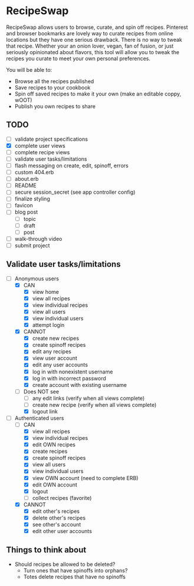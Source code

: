 # RecipeSwap

RecipeSwap allows users to browse, curate, and spin off recipes. Pinterest and browser bookmarks are lovely way to curate recipes from online locations but they have one serious drawback. There is no way to tweak that recipe. Whether your an onion lover, vegan, fan of fusion, or just seriously opinionated about flavors, this tool will allow you to tweak the recipes you curate to meet your own personal preferences.

You will be able to:

- Browse all the recipes published
- Save recipes to your cookbook
- Spin off saved recipes to make it your own (make an editable coppy, wOOT)
- Publish you own recipes to share

## TODO

- [ ] validate project specifications
- [x] complete user views
- [ ] complete recipe views
- [ ] validate user tasks/limitations
- [ ] flash messaging on create, edit, spinoff, errors
- [ ] custom 404.erb
- [ ] about.erb
- [ ] README
- [ ] secure session_secret (see app controller config)
- [ ] finalize styling
- [ ] favicon
- [ ] blog post
  - [ ] topic
  - [ ] draft
  - [ ] post
- [ ] walk-through video
- [ ] submit project

## Validate user tasks/limitations

- [ ] Anonymous users
  - [x] CAN
    - [x] view home
    - [x] view all recipes
    - [x] view individual recipes
    - [x] view all users
    - [x] view individual users
    - [x] attempt login
  - [x] CANNOT
    - [X] create new recipes
    - [x] create spinoff recipes
    - [x] edit any recipes
    - [x] view user account
    - [x] edit any user accounts
    - [x] log in with nonexistent username
    - [x] log in with incorrect password
    - [x] create account with existing username
  - [ ] Does NOT see
    - [ ] any edit links (verify when all views complete)
    - [ ] create new recipe (verify when all views complete)
    - [x] logout link

- [ ] Authenticated users
  - [ ] CAN
    - [x] view all recipes
    - [x] view individual recipes
    - [x] edit OWN recipes
    - [x] create recipes
    - [x] create spinoff recipes
    - [x] view all users
    - [x] view individual users
    - [x] view OWN account (need to complete ERB)
    - [x] edit OWN account
    - [x] logout
    - [ ] collect recipes (favorite)
  - [x] CANNOT
    - [x] edit other's recipes
    - [x] delete other's recipes
    - [x] see other's account
    - [x] edit other user accounts

## Things to think about

- Should recipes be allowed to be deleted?
  - Turn ones that have spinoffs into orphans?
  - Totes delete recipes that have no spinoffs

